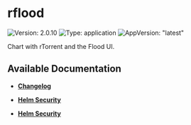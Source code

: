 # rflood

![Version: 2.0.10](https://img.shields.io/badge/Version-2.0.10-informational?style=flat-square) ![Type: application](https://img.shields.io/badge/Type-application-informational?style=flat-square) ![AppVersion: "latest"](https://img.shields.io/badge/AppVersion-"latest"-informational?style=flat-square)

Chart with rTorrent and the Flood UI.

## Available Documentation

- [**Changelog**](CHANGELOG)

- [**Helm Security**](container-security)

- [**Helm Security**](helm-security)

